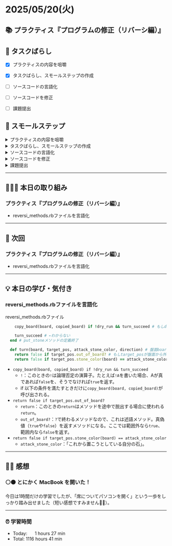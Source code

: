 # 2025/05/20(火)
## 📚 プラクティス『プログラムの修正（リバーシ編）』


## 🧩 タスクばらし
- [x] プラクティスの内容を咀嚼
- [x] タスクばらし、スモールステップの作成
- [ ] ソースコードの言語化
- [ ] ソースコードを修正
- [ ] 課題提出


## 🐾 スモールステップ
<details><summary>プラクティスの内容を咀嚼</summary>

- [x] プラクティスの内容を咀嚼
</details>

<details><summary>タスクばらし、スモールステップの作成</summary>

- [x] タスクばらし、スモールステップの作成
</details>

<details><summary>ソースコードの言語化</summary>

- [ ] ソースコードの言語化 **※①から順に行う**
  - [x] ① reversi_methods_test.rb
  - [x] ② reversi.rb
  - [ ] ③ reversi_methods.rb
  - [ ] ④ position.rb


</details>

<details><summary>ソースコードを修正</summary>

- [ ] ソースコードを修正
  - test_cannot_put_stone
    - [ ] 修正
  - test_finished_of_quickest_win_board
    - [ ] 修正
  - test_put_stone
    - [ ] 修正
  - test_turn
    - [ ] 修正
  - test_finished_of_full_board
    - [ ] 修正

</details>

<details><summary>課題提出</summary>

- [ ] 修正したソースコードを Pull Request としてアップ
- [ ] Pull Request としてアップした URL とテストコードの実行結果を提出
</details>


---


## 🧑🏻‍💻 本日の取り組み
### プラクティス『プログラムの修正（リバーシ編）』
- reversi_methods.rbファイルを言語化


---


## 🎯 次回
### プラクティス『プログラムの修正（リバーシ編）』
- reversi_methods.rbファイルを言語化
    

---


## 💡 本日の学び・気付き
### reversi_methods.rbファイルを言語化
reversi_methods.rbファイル
```ruby
    copy_board(board, copied_board) if !dry_run && turn_succeed # もしdry_run（テストシミュレーション）ではなく、且つturn_succeed（石の裏返しに成功した）なら、boardとcopied_boardを引数に渡してcopy_boardメソッドを呼び出す

    turn_succeed # ←わからない
  end # put_stoneメソッドの定義終了

  def turn(board, target_pos, attack_stone_color, direction) # 盤面boardの上で、位置target_posからdirectionに向かって、attack_stone_colorの石の裏返し処理を行うturnメソッドを定義する
    return false if target_pos.out_of_board? # もしtarget_posが盤面から外れていたら、falseを返してメソッドを途中で脱出する
    return false if target_pos.stone_color(board) == attack_stone_color # もし、target_opsに既に自分と同じ色の石が置かれていたら（裏返しができないので）`false`を返して処理を終える

```
- `copy_board(board, copied_board) if !dry_run && turn_succeed`
  - `!`：このときの`!`は論理否定の演算子。たとえば`!A`を書いた場合、Aが真であれば`false`を、そうでなければ`true`を返す。
  - if 以下の条件を満たすときだけに`copy_board(board, copied_board)`が呼び出される。
- `return false if target_pos.out_of_board?`
  - `return`：このときの`return`はメソッドを途中で脱出する場合に使われる`return`。
  - `out_of_board?`：`?`で終わるメソッドなので、これは述語メソッド。真偽値（`true`や`false`）を返すメソッドになる。ここでは範囲外なら`true`、範囲内なら`false`を返す。
- `return false if target_pos.stone_color(board) == attack_stone_color`
  - `attack_stone_color`：「これから置こうとしている自分の石」。


---


## ✍🏻 感想
### ⚪️⚫️ とにかく MacBook を開いた！
今日は1時間だけの学習でしたが、「席についてパソコンを開く」という一歩をしっかり踏み出せました（短い感想ですみません🙏🏻）。

---


### ⏰ 学習時間
- Today:&nbsp;&nbsp;&nbsp;&nbsp;&nbsp; 1 hours 27 min
- Total: 1116 hours 41 min
